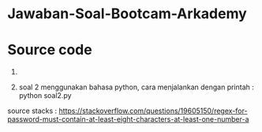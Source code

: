 # Jawaban-Soal-Bootcam-Arkademy
# Source code

1.

2. soal 2 menggunakan bahasa python, cara menjalankan dengan printah : python soal2.py 

source stacks : https://stackoverflow.com/questions/19605150/regex-for-password-must-contain-at-least-eight-characters-at-least-one-number-a

